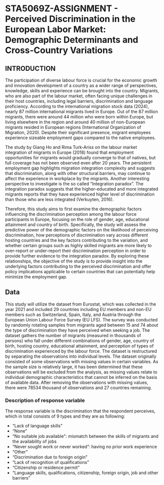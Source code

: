 # STA5069Z-ASSIGNMENT - Perceived Discrimination in the European Labor Market: Demographic Determinants and Cross-Country Variations
## INTRODUCTION
The participation of diverse labour force is crucial for the economic growth and innovation development of a country as a wider range of perspectives, knowledge, skills and experience can be brought into the country. Migrants, who are also part of the labour market, often facing unique challenges in their host countries, including legal barriers, discrimination and language proficiency. According to the international migration stock data (2024), nearly 87 million international migrants lived in Europe. Out of the 87 million migrants, there were around 44 million who were born within Europe, but living elsewhere in the region and around 40 million of non-European migrants resided in European regions (International Organization of Migration, 2020). Despite their significant presence, migrant employees experience sizeable employment gaps compared to the native employees. 

The study by Giang Ho and Rima Turk-Ariss on the labour market integration of migrants in Europe (2018) found that employment opportunities for migrants would gradually converge to that of natives, but full coverage has not been observed even after 20 years. The persistent employment gap highlights migration integration complexity and suggests that discrimination, along with other structural barriers, may continue to affect the experience in workplace by the migrants. Another interesting perspective to investigate is the so called “Integration paradox”. The integration paradox suggests that the higher-educated and more integrated migrants reports that they have experienced higher level of discrimination than those who are less integrated (Verkuyten, 2016). 

Therefore, this study aims to first examine the demographic factors influencing the discrimination perception among the labour force participants in Europe, focusing on the role of gender, age, educational attainment and country of birth. Specifically, the study will assess the predictive power of the demographic factors on the likelihood of perceiving discrimination, how perceptions of discrimination vary across different hosting countries and the key factors contributing to the variation, and whether certain groups such as highly skilled migrants are more likely to over-report or under-report their discrimination perception in order to provide further evidence to the integration paradox. By exploring these relationships, the objective of the study is to provide insight into the underlying factors contributing to the perceived discrimination and offer policy implications applicable to certain countries that can potentially help minimize the employment gap.


## Data

This study will utilize the dataset from Eurostat, which was collected in the year 2021 and included 29 countries including EU members and non-EU members such as Switzerland, Spain, Italy, and Austria through the European Union Labour Force Survey (EU LFS). The survey was conducted by randomly rotating samples from migrants aged between 15 and 74 about the type of discrimination they have perceived when seeking a job. The dataset gathers the number of migrants (measured in thousands of persons) who fall under different combinations of gender, age, country of birth, hosting country, educational attainment, and perception of types of discrimination experienced by the labour force. The dataset is restructured by separating the observations into individual levels. The dataset originally consisted of some observations with missing values in certain variables. As the sample size is relatively large, it has been determined that these observations will be excluded from the analysis, as missing values relate to individual demographic characteristics that cannot be inferred on the basis of available data. After removing the observations with missing values, there were 78534 thousand of observations and 27 countries remaining.

### Description of response variable
The response variable is the discrimination that the respondent perceives, which in total consists of 9 types and they are as following:
+ “Lack of language skills”
+ “None”
+ “No suitable job available": mismatch between the skills of migrants and the availability of jobs
+ “Never sought work or never worked”: having no prior work experience
+ “Other”
+ “Discrimination due to foreign origin”
+ “Lack of recognition of qualifications”
+ “Citizenship or residence permit”
+ “Language skills, qualifications, citizenship, foreign origin, job and other barriers”


